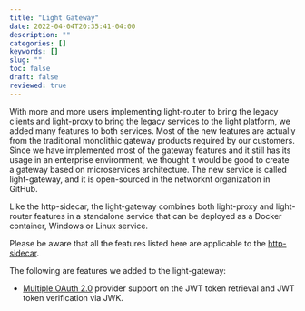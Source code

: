 ```yaml
---
title: "Light Gateway"
date: 2022-04-04T20:35:41-04:00
description: ""
categories: []
keywords: []
slug: ""
toc: false
draft: false
reviewed: true
---
```


With more and more users implementing light-router to bring the legacy clients and light-proxy to bring the legacy services to the light platform, we added many features to both services. Most of the new features are actually from the traditional monolithic gateway products required by our customers. Since we have implemented most of the gateway features and it still has its usage in an enterprise environment, we thought it would be good to create a gateway based on microservices architecture. The new service is called light-gateway, and it is open-sourced in the networknt organization in GitHub. 

Like the http-sidecar, the light-gateway combines both light-proxy and light-router features in a standalone service that can be deployed as a Docker container, Windows or Linux service. 

Please be aware that all the features listed here are applicable to the [http-sidecar][]. 

The following are features we added to the light-gateway: 

* [Multiple OAuth 2.0][] provider support on the JWT token retrieval and JWT token verification via JWK. 





[http-sidecar]: /service/http-sidecar/
[Multiple OAuth 2.0]: /service/gateway/multiple-oauth/


